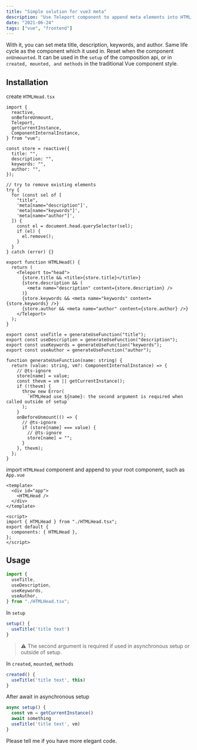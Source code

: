 ```yaml
---
title: "Simple solution for vue3 meta"
description: "Use Teleport component to append meta elements into HTML head."
date: "2021-06-24"
tags: ["vue", "frontend"]
---
```


With it, you can set meta title, description, keywords, and author. Same life cycle as the component which it used in. Reset when the component `onUnmounted`. It can be used in the `setup` of the composition api, or in `created, mounted, and methods` in the traditional Vue component style.

## Installation

create `HTMLHead.tsx`

```tsx
import {
  reactive,
  onBeforeUnmount,
  Teleport,
  getCurrentInstance,
  ComponentInternalInstance,
} from "vue";

const store = reactive({
  title: "",
  description: "",
  keywords: "",
  author: "",
});

// try to remove existing elements
try {
  for (const sel of [
    "title",
    'meta[name="description"]',
    'meta[name="keywords"]',
    'meta[name="author"]',
  ]) {
    const el = document.head.querySelector(sel);
    if (el) {
      el.remove();
    }
  }
} catch (error) {}

export function HTMLHead() {
  return (
    <Teleport to="head">
      {store.title && <title>{store.title}</title>}
      {store.description && (
        <meta name="description" content={store.description} />
      )}
      {store.keywords && <meta name="keywords" content={store.keywords} />}
      {store.author && <meta name="author" content={store.author} />}
    </Teleport>
  );
}

export const useTitle = generateUseFunction("title");
export const useDescription = generateUseFunction("description");
export const useKeywords = generateUseFunction("keywords");
export const useAuthor = generateUseFunction("author");

function generateUseFunction(name: string) {
  return (value: string, vm?: ComponentInternalInstance) => {
    // @ts-ignore
    store[name] = value;
    const thevm = vm || getCurrentInstance();
    if (!thevm) {
      throw new Error(
        `HTMLHead use ${name}: the second argument is required when called outside of setup`
      );
    }
    onBeforeUnmount(() => {
      // @ts-ignore
      if (store[name] === value) {
        // @ts-ignore
        store[name] = "";
      }
    }, thevm);
  };
}
```

import `HTMLHead` component and append to your root component, such as `App.vue`

```vue
<template>
  <div id="app">
    <HTMLHead />
  </div>
</template>

<script>
import { HTMLHead } from "./HTMLHead.tsx";
export default {
  components: { HTMLHead },
};
</script>
```

## Usage

```ts
import {
  useTitle,
  useDescription,
  useKeywords,
  useAuthor,
} from "./HTMLHead.tsx";
```

In `setup`

```ts
setup() {
  useTitle('title text')
}
```

> :warning: The second argument is required if used in asynchronous setup or outside of setup.

In `created`, `mounted`, `methods`

```ts
created() {
  useTitle('title text', this)
}
```

After await in asynchronous setup

```ts
async setup() {
  const vm = getCurrentInstance()
  await something
  useTitle('title text', vm)
}
```

Please tell me if you have more elegant code.
